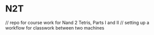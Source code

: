 # N2T
// repo for course work for Nand 2 Tetris, Parts I and II
// setting up a workflow for classwork between two machines
